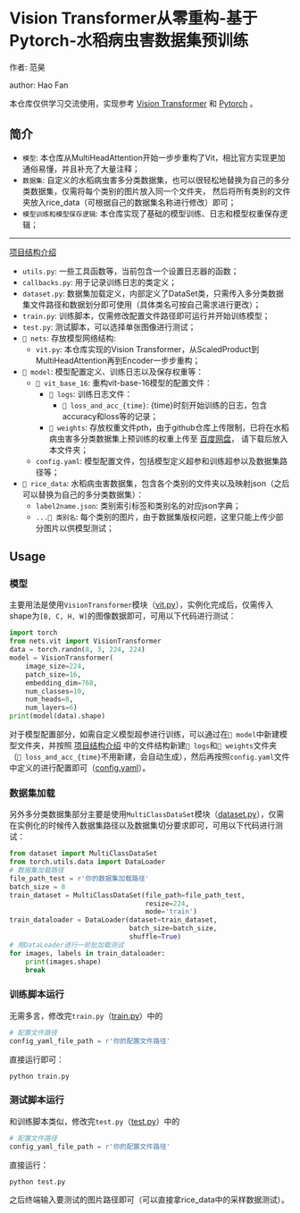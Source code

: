 # Vision Transformer从零重构-基于Pytorch-水稻病虫害数据集预训练
作者: 范昊

author: Hao Fan

本仓库仅供学习交流使用，实现参考 [Vision Transformer](https://arxiv.org/abs/2010.11929) 和 [Pytorch](https://github.com/pytorch/vision) 。

## 简介
- `模型`: 本仓库从MultiHeadAttention开始一步步重构了Vit，相比官方实现更加通俗易懂，并且补充了大量注释；
- `数据集`: 自定义的水稻病虫害多分类数据集，也可以很轻松地替换为自己的多分类数据集，仅需将每个类别的图片放入同一个文件夹， 
然后将所有类别的文件夹放入rice_data（可根据自己的数据集名称进行修改）即可；
- `模型训练和模型保存逻辑`: 本仓库实现了基础的模型训练、日志和模型权重保存逻辑；

---

<u> 项目结构介绍 </u>

- `utils.py`: 一些工具函数等，当前包含一个设置日志器的函数；
- `callbacks.py`: 用于记录训练日志的类定义；
- `dataset.py`: 数据集加载定义，内部定义了DataSet类，只需传入多分类数据集文件路径和数据划分即可使用（具体类名可按自己需求进行更改）；
- `train.py`: 训练脚本，仅需修改配置文件路径即可运行并开始训练模型；
- `test.py`: 测试脚本，可以选择单张图像进行测试；
- `📁 nets`: 存放模型网络结构:
  - `vit.py`: 本仓库实现的Vision Transformer，从ScaledProduct到MultiHeadAttention再到Encoder一步步重构；
- `📁 model`: 模型配置定义、训练日志以及保存权重等：
  - `📁 vit_base_16`: 重构vit-base-16模型的配置文件：
    - `📁 logs`: 训练日志文件：
      - `📁 loss_and_acc_{time}`: {time}时刻开始训练的日志，包含accuracy和loss等的记录；
    - `📁 weights`: 存放权重文件pth，由于github仓库上传限制，已将在水稻病虫害多分类数据集上预训练的权重上传至 [百度网盘](https://pan.baidu.com/share/init?surl=Hub7i6wy4_s0-9fLbs7OHw&pwd=elw8)， 请下载后放入本文件夹；
  - `config.yaml`: 模型配置文件，包括模型定义超参和训练超参以及数据集路径等；
- `📁 rice_data`: 水稻病虫害数据集，包含各个类别的文件夹以及映射json（之后可以替换为自己的多分类数据集）：
  - `label2name.json`: 类别索引标签和类别名的对应json字典；
  - `...📁 类别名`: 每个类别的图片，由于数据集版权问题，这里只能上传少部分图片以供模型测试；


## Usage
### 模型
主要用法是使用`VisionTransformer`模块（[vit.py](nets/vit.py)），实例化完成后，仅需传入shape为`[B, C, H, W]`的图像数据即可，可用以下代码进行测试：
```python
import torch
from nets.vit import VisionTransformer
data = torch.randn(8, 3, 224, 224)
model = VisionTransformer(
    image_size=224,
    patch_size=16,
    embedding_dim=768,
    num_classes=10,
    num_heads=8,
    num_layers=6)
print(model(data).shape)
```
对于模型配置部分，如需自定义模型超参进行训练，可以通过在`📁 model`中新建模型文件夹，并按照 <u>项目结构介绍</u> 中的文件结构新建`📁 logs`和`📁 weights`文件夹
（`📁 loss_and_acc_{time}`不用新建，会自动生成），然后再按照`config.yaml`文件中定义的进行配置即可（[config.yaml](model/vit_base_16/config.yaml)）。

### 数据集加载
另外多分类数据集部分主要是使用`MultiClassDataSet`模块（[dataset.py](dataset.py)），仅需在实例化的时候传入数据集路径以及数据集切分要求即可，可用以下代码进行测试：
```python
from dataset import MultiClassDataSet
from torch.utils.data import DataLoader
# 数据集加载路径
file_path_test = r'你的数据集加载路径'
batch_size = 8
train_dataset = MultiClassDataSet(file_path=file_path_test,
                                  resize=224,
                                  mode='train')
train_dataloader = DataLoader(dataset=train_dataset,
                              batch_size=batch_size,
                              shuffle=True)
# 用DataLoader进行一轮批加载测试
for images, labels in train_dataloader:
    print(images.shape)
    break
```

### 训练脚本运行
无需多言，修改完`train.py`（[train.py](train.py)）中的
```python
# 配置文件路径
config_yaml_file_path = r'你的配置文件路径'
```
直接运行即可：
```shell
python train.py
```

### 测试脚本运行
和训练脚本类似，修改完`test.py`（[test.py](test.py)）中的
```python
# 配置文件路径
config_yaml_file_path = r'你的配置文件路径'
```
直接运行：
```shell
python test.py
```
之后终端输入要测试的图片路径即可（可以直接拿rice_data中的采样数据测试）。
